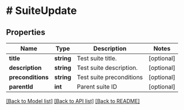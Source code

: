 # # SuiteUpdate

## Properties

Name | Type | Description | Notes
------------ | ------------- | ------------- | -------------
**title** | **string** | Test suite title. | [optional]
**description** | **string** | Test suite description. | [optional]
**preconditions** | **string** | Test suite preconditions | [optional]
**parentId** | **int** | Parent suite ID | [optional]

[[Back to Model list]](../../README.md#models) [[Back to API list]](../../README.md#endpoints) [[Back to README]](../../README.md)
